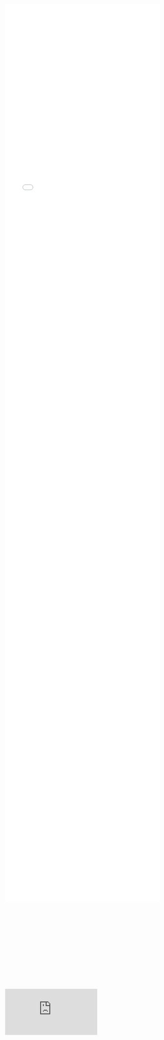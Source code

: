 <iframe src="//player.bilibili.com/player.html?aid=1006479304&bvid=BV1Yx4y1s76V&cid=1650174645&p=1&danmaku=0&autoplay=0" scrolling="no" border="0" frameborder="no" framespacing="0" allowfullscreen="true" sandbox="allow-top-navigation allow-same-origin allow-forms allow-scripts" width="100%" height="75%"></iframe>
<div class="relative" style="padding-top: 56.25%;">
	<iframe class="absolute inset-0 w-full h-full" src="https://player.bilibili.com/player.html?aid=76053337&bvid=BV11J41127DF&cid=130096191&autoplay=0&page=1&as_wide=1&high_quality=1&danmaku=0" frameborder="no" scrolling="no">
	</iframe>
</div>
